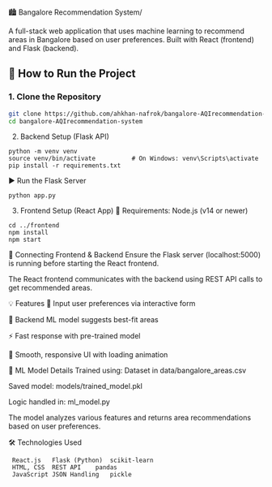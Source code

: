 🏙️ Bangalore Recommendation System/

A full-stack web application that uses machine learning to recommend areas in Bangalore based on user preferences.
Built with React (frontend) and Flask (backend).


## 🚀 How to Run the Project

### 1. Clone the Repository

```bash
git clone https://github.com/ahkhan-nafrok/bangalore-AQIrecommendation-system.git
cd bangalore-AQIrecommendation-system


```
2. Backend Setup (Flask API)
```cd backend
python -m venv venv
source venv/bin/activate          # On Windows: venv\Scripts\activate
pip install -r requirements.txt
```

▶️ Run the Flask Server
```
python app.py
```

3. Frontend Setup (React App)
📌 Requirements: Node.js (v14 or newer)
```
cd ../frontend
npm install
npm start
```


🔄 Connecting Frontend & Backend
Ensure the Flask server (localhost:5000) is running before starting the React frontend.

The React frontend communicates with the backend using REST API calls to get recommended areas.


💡 Features
🎯 Input user preferences via interactive form

🧠 Backend ML model suggests best-fit areas

⚡ Fast response with pre-trained model

💅 Smooth, responsive UI with loading animation

🧠 ML Model Details
Trained using: Dataset in data/bangalore_areas.csv

Saved model: models/trained_model.pkl

Logic handled in: ml_model.py

The model analyzes various features and returns area recommendations based on user preferences.


🛠️ Technologies Used
``` Frontend	- Backend	ML Model
 React.js	Flask (Python)	scikit-learn
 HTML, CSS	REST API	pandas
 JavaScript	JSON Handling	pickle
```
